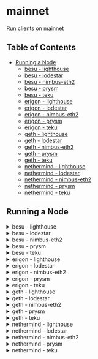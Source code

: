 # mainnet

Run clients on mainnet

## Table of Contents
- [Running a Node](#running-a-node)
  - [besu - lighthouse](#besu---lighthouse)
  - [besu - lodestar](#besu---lodestar)
  - [besu - nimbus-eth2](#besu---nimbus-eth2)
  - [besu - prysm](#besu---prysm)
  - [besu - teku](#besu---teku)
  - [erigon - lighthouse](#erigon---lighthouse)
  - [erigon - lodestar](#erigon---lodestar)
  - [erigon - nimbus-eth2](#erigon---nimbus-eth2)
  - [erigon - prysm](#erigon---prysm)
  - [erigon - teku](#erigon---teku)
  - [geth - lighthouse](#geth---lighthouse)
  - [geth - lodestar](#geth---lodestar)
  - [geth - nimbus-eth2](#geth---nimbus-eth2)
  - [geth - prysm](#geth---prysm)
  - [geth - teku](#geth---teku)
  - [nethermind - lighthouse](#nethermind---lighthouse)
  - [nethermind - lodestar](#nethermind---lodestar)
  - [nethermind - nimbus-eth2](#nethermind---nimbus-eth2)
  - [nethermind - prysm](#nethermind---prysm)
  - [nethermind - teku](#nethermind---teku)



## Running a Node 

<details>
  <summary>besu - lighthouse</summary>

  Open two terminals and execute the following commands:

  Terminal 1:
  ```bash 
  bash run-client.sh --network mainnet --consensus-client lighthouse --execution-client besu --run execution 
  ```

  Terminal 2:
  ```bash
  bash run-client.sh --network mainnet --consensus-client lighthouse --execution-client besu --run consensus 
  ```
</details>

<details>
  <summary>besu - lodestar</summary>

  Open two terminals and execute the following commands:

  Terminal 1:
  ```bash 
  bash run-client.sh --network mainnet --consensus-client lodestar --execution-client besu --run execution 
  ```

  Terminal 2:
  ```bash
  bash run-client.sh --network mainnet --consensus-client lodestar --execution-client besu --run consensus 
  ```
</details>

<details>
  <summary>besu - nimbus-eth2</summary>

  Open two terminals and execute the following commands:

  Terminal 1:
  ```bash 
  bash run-client.sh --network mainnet --consensus-client nimbus-eth2 --execution-client besu --run execution 
  ```

  Terminal 2:
  ```bash
  bash run-client.sh --network mainnet --consensus-client nimbus-eth2 --execution-client besu --run consensus 
  ```
</details>

<details>
  <summary>besu - prysm</summary>

  Open two terminals and execute the following commands:

  Terminal 1:
  ```bash 
  bash run-client.sh --network mainnet --consensus-client prysm --execution-client besu --run execution 
  ```

  Terminal 2:
  ```bash
  bash run-client.sh --network mainnet --consensus-client prysm --execution-client besu --run consensus 
  ```
</details>

<details>
  <summary>besu - teku</summary>

  Open two terminals and execute the following commands:

  Terminal 1:
  ```bash 
  bash run-client.sh --network mainnet --consensus-client teku --execution-client besu --run execution 
  ```

  Terminal 2:
  ```bash
  bash run-client.sh --network mainnet --consensus-client teku --execution-client besu --run consensus 
  ```
</details>

<details>
  <summary>erigon - lighthouse</summary>

  Open two terminals and execute the following commands:

  Terminal 1:
  ```bash 
  bash run-client.sh --network mainnet --consensus-client lighthouse --execution-client erigon --run execution 
  ```

  Terminal 2:
  ```bash
  bash run-client.sh --network mainnet --consensus-client lighthouse --execution-client erigon --run consensus 
  ```
</details>

<details>
  <summary>erigon - lodestar</summary>

  Open two terminals and execute the following commands:

  Terminal 1:
  ```bash 
  bash run-client.sh --network mainnet --consensus-client lodestar --execution-client erigon --run execution 
  ```

  Terminal 2:
  ```bash
  bash run-client.sh --network mainnet --consensus-client lodestar --execution-client erigon --run consensus 
  ```
</details>

<details>
  <summary>erigon - nimbus-eth2</summary>

  Open two terminals and execute the following commands:

  Terminal 1:
  ```bash 
  bash run-client.sh --network mainnet --consensus-client nimbus-eth2 --execution-client erigon --run execution 
  ```

  Terminal 2:
  ```bash
  bash run-client.sh --network mainnet --consensus-client nimbus-eth2 --execution-client erigon --run consensus 
  ```
</details>

<details>
  <summary>erigon - prysm</summary>

  Open two terminals and execute the following commands:

  Terminal 1:
  ```bash 
  bash run-client.sh --network mainnet --consensus-client prysm --execution-client erigon --run execution 
  ```

  Terminal 2:
  ```bash
  bash run-client.sh --network mainnet --consensus-client prysm --execution-client erigon --run consensus 
  ```
</details>

<details>
  <summary>erigon - teku</summary>

  Open two terminals and execute the following commands:

  Terminal 1:
  ```bash 
  bash run-client.sh --network mainnet --consensus-client teku --execution-client erigon --run execution 
  ```

  Terminal 2:
  ```bash
  bash run-client.sh --network mainnet --consensus-client teku --execution-client erigon --run consensus 
  ```
</details>

<details>
  <summary>geth - lighthouse</summary>

  Open two terminals and execute the following commands:

  Terminal 1:
  ```bash 
  bash run-client.sh --network mainnet --consensus-client lighthouse --execution-client geth --run execution 
  ```

  Terminal 2:
  ```bash
  bash run-client.sh --network mainnet --consensus-client lighthouse --execution-client geth --run consensus 
  ```
</details>

<details>
  <summary>geth - lodestar</summary>

  Open two terminals and execute the following commands:

  Terminal 1:
  ```bash 
  bash run-client.sh --network mainnet --consensus-client lodestar --execution-client geth --run execution 
  ```

  Terminal 2:
  ```bash
  bash run-client.sh --network mainnet --consensus-client lodestar --execution-client geth --run consensus 
  ```
</details>

<details>
  <summary>geth - nimbus-eth2</summary>

  Open two terminals and execute the following commands:

  Terminal 1:
  ```bash 
  bash run-client.sh --network mainnet --consensus-client nimbus-eth2 --execution-client geth --run execution 
  ```

  Terminal 2:
  ```bash
  bash run-client.sh --network mainnet --consensus-client nimbus-eth2 --execution-client geth --run consensus 
  ```
</details>

<details>
  <summary>geth - prysm</summary>

  Open two terminals and execute the following commands:

  Terminal 1:
  ```bash 
  bash run-client.sh --network mainnet --consensus-client prysm --execution-client geth --run execution 
  ```

  Terminal 2:
  ```bash
  bash run-client.sh --network mainnet --consensus-client prysm --execution-client geth --run consensus 
  ```
</details>

<details>
  <summary>geth - teku</summary>

  Open two terminals and execute the following commands:

  Terminal 1:
  ```bash 
  bash run-client.sh --network mainnet --consensus-client teku --execution-client geth --run execution 
  ```

  Terminal 2:
  ```bash
  bash run-client.sh --network mainnet --consensus-client teku --execution-client geth --run consensus 
  ```
</details>

<details>
  <summary>nethermind - lighthouse</summary>

  Open two terminals and execute the following commands:

  Terminal 1:
  ```bash 
  bash run-client.sh --network mainnet --consensus-client lighthouse --execution-client nethermind --run execution 
  ```

  Terminal 2:
  ```bash
  bash run-client.sh --network mainnet --consensus-client lighthouse --execution-client nethermind --run consensus 
  ```
</details>

<details>
  <summary>nethermind - lodestar</summary>

  Open two terminals and execute the following commands:

  Terminal 1:
  ```bash 
  bash run-client.sh --network mainnet --consensus-client lodestar --execution-client nethermind --run execution 
  ```

  Terminal 2:
  ```bash
  bash run-client.sh --network mainnet --consensus-client lodestar --execution-client nethermind --run consensus 
  ```
</details>

<details>
  <summary>nethermind - nimbus-eth2</summary>

  Open two terminals and execute the following commands:

  Terminal 1:
  ```bash 
  bash run-client.sh --network mainnet --consensus-client nimbus-eth2 --execution-client nethermind --run execution 
  ```

  Terminal 2:
  ```bash
  bash run-client.sh --network mainnet --consensus-client nimbus-eth2 --execution-client nethermind --run consensus 
  ```
</details>

<details>
  <summary>nethermind - prysm</summary>

  Open two terminals and execute the following commands:

  Terminal 1:
  ```bash 
  bash run-client.sh --network mainnet --consensus-client prysm --execution-client nethermind --run execution 
  ```

  Terminal 2:
  ```bash
  bash run-client.sh --network mainnet --consensus-client prysm --execution-client nethermind --run consensus 
  ```
</details>

<details>
  <summary>nethermind - teku</summary>

  Open two terminals and execute the following commands:

  Terminal 1:
  ```bash 
  bash run-client.sh --network mainnet --consensus-client teku --execution-client nethermind --run execution 
  ```

  Terminal 2:
  ```bash
  bash run-client.sh --network mainnet --consensus-client teku --execution-client nethermind --run consensus 
  ```
</details>